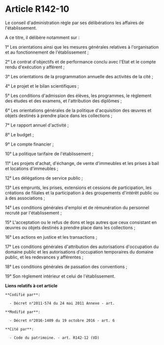 # Article R142-10

Le conseil d'administration règle par ses délibérations les affaires de l'établissement.

A ce titre, il délibère notamment sur :

1° Les orientations ainsi que les mesures générales relatives à l'organisation et au fonctionnement de l'établissement ;

2° Le contrat d'objectifs et de performance conclu avec l'Etat et le compte rendu d'exécution y afférent ;

3° Les orientations de la programmation annuelle des activités de la cité ;

4° Le projet et le bilan scientifiques ;

5° Les conditions d'admission des élèves, les programmes, le règlement des études et des examens, et l'attribution des
diplômes ;

6° Les orientations générales de la politique d'acquisition des œuvres et objets destinés à prendre place dans les
collections ;

7° Le rapport annuel d'activité ;

8° Le budget ;

9° Le compte financier ;

10° La politique tarifaire de l'établissement ;

11° Les projets d'achat, d'échange, de vente d'immeubles et les prises à bail et locations d'immeubles ;

12° Les délégations de service public ;

13° Les emprunts, les prises, extensions et cessions de participation, les créations de filiales et la participation à des
groupements d'intérêt public ou à des associations ;

14° Les conditions générales d'emploi et de rémunération du personnel recruté par l'établissement ;

15° L'acceptation ou le refus de dons et legs autres que ceux consistant en œuvres ou objets destinés à prendre place dans
les collections ;

16° Les actions en justice et les transactions ;

17° Les conditions générales d'attribution des autorisations d'occupation du domaine public et les autorisations d'occupation
temporaires du domaine public, et les redevances y afférentes ;

18° Les conditions générales de passation des conventions ;

19° Son règlement intérieur et celui de l'établissement.

**Liens relatifs à cet article**

	**Codifié par**:

	  - Décret n°2011-574 du 24 mai 2011 Annexe - art.

	**Modifié par**:

	  - Décret n°2016-1409 du 19 octobre 2016 - art. 6

	**Cité par**:

	  - Code du patrimoine. - art. R142-12 (VD)
